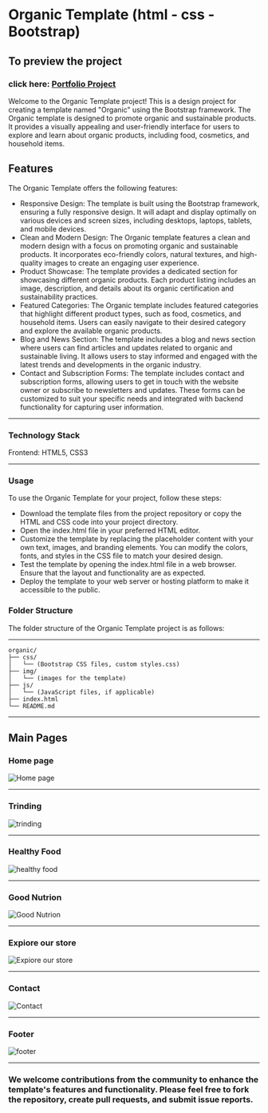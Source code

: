 # Organic Template (html - css - Bootstrap)

## To preview the project

### click here: [Portfolio Project](https://organic22.netlify.app/)

Welcome to the Organic Template project! This is a design project for creating a template named "Organic" using the Bootstrap framework. The Organic template is designed to promote organic and sustainable products. It provides a visually appealing and user-friendly interface for users to explore and learn about organic products, including food, cosmetics, and household items.

## Features
The Organic Template offers the following features:

- Responsive Design: The template is built using the Bootstrap framework, ensuring a fully responsive design. It will adapt and display optimally on various devices and screen sizes, including desktops, laptops, tablets, and mobile devices.
- Clean and Modern Design: The Organic template features a clean and modern design with a focus on promoting organic and sustainable products. It incorporates eco-friendly colors, natural textures, and high-quality images to create an engaging user experience.
- Product Showcase: The template provides a dedicated section for showcasing different organic products. Each product listing includes an image, description, and details about its organic certification and sustainability practices.
- Featured Categories: The Organic template includes featured categories that highlight different product types, such as food, cosmetics, and household items. Users can easily navigate to their desired category and explore the available organic products.
- Blog and News Section: The template includes a blog and news section where users can find articles and updates related to organic and sustainable living. It allows users to stay informed and engaged with the latest trends and developments in the organic industry.
- Contact and Subscription Forms: The template includes contact and subscription forms, allowing users to get in touch with the website owner or subscribe to newsletters and updates. These forms can be customized to suit your specific needs and integrated with backend functionality for capturing user information.

---

### Technology Stack

Frontend: HTML5, CSS3

---

### Usage

To use the Organic Template for your project, follow these steps:

- Download the template files from the project repository or copy the HTML and CSS code into your project directory.
- Open the index.html file in your preferred HTML editor.
- Customize the template by replacing the placeholder content with your own text, images, and branding elements. You can modify the colors, fonts, and styles in the CSS file to match your desired design.
- Test the template by opening the index.html file in a web browser. Ensure that the layout and functionality are as expected.
- Deploy the template to your web server or hosting platform to make it accessible to the public.

### Folder Structure

The folder structure of the Organic Template project is as follows:

---

```
organic/
├── css/
│   └── (Bootstrap CSS files, custom styles.css)
├── img/
│   └── (images for the template)
├── js/
│   └── (JavaScript files, if applicable)
├── index.html
└── README.md
```

---

## Main Pages

### Home page

![Home page](https://github.com/mohamedismail44/Template-3-Ecommerce-css-html/assets/160850657/fa727743-ce49-4d1b-adfc-4735827c780c)

---

### Trinding

![trinding](https://github.com/mohamedismail44/Template-3-Ecommerce-css-html/assets/160850657/bf377a45-ab21-427d-9fe5-def02d2c86a0)

---

### Healthy Food

![healthy food](https://github.com/mohamedismail44/Template-3-Ecommerce-css-html/assets/160850657/2f7e3fd2-fe6a-4a17-9888-d008926571f4)

---

### Good Nutrion

![Good Nutrion](https://github.com/mohamedismail44/Template-3-Ecommerce-css-html/assets/160850657/158ea6fb-86f7-4e10-b3ac-4cf835c9ade0)

---

### Expiore our store

![Expiore our store](https://github.com/mohamedismail44/Template-3-Ecommerce-css-html/assets/160850657/c4ad420c-4854-4334-a909-f80bf643fc21)

---

### Contact

![Contact](https://github.com/mohamedismail44/Template-3-Ecommerce-css-html/assets/160850657/7310ee2d-7004-4a40-8384-7b6f8e5a22e2)

---

### Footer

![footer](https://github.com/mohamedismail44/Template-3-Ecommerce-css-html/assets/160850657/a4038423-58e6-482f-aa37-30b939e1ef15)

---

### We welcome contributions from the community to enhance the template's features and functionality. Please feel free to fork the repository, create pull requests, and submit issue reports.
